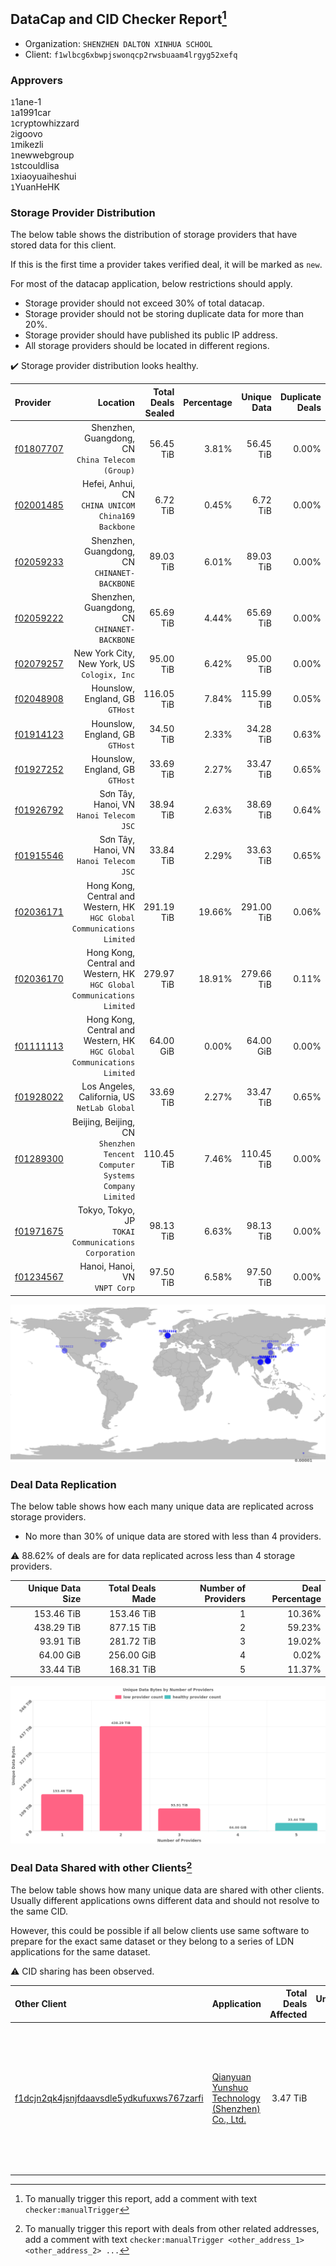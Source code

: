 ## DataCap and CID Checker Report[^1]
 - Organization: `SHENZHEN DALTON XINHUA SCHOOL`
 - Client: `f1wlbcg6xbwpjswonqcp2rwsbuaam4lrgyg52xefq`
### Approvers
`1`1ane-1<br/>`1`a1991car<br/>`1`cryptowhizzard<br/>`2`igoovo<br/>`1`mikezli<br/>`1`newwebgroup<br/>`1`stcouldlisa<br/>`1`xiaoyuaiheshui<br/>`1`YuanHeHK

### Storage Provider Distribution
The below table shows the distribution of storage providers that have stored data for this client.

If this is the first time a provider takes verified deal, it will be marked as `new`.

For most of the datacap application, below restrictions should apply.
 - Storage provider should not exceed 30% of total datacap.
 - Storage provider should not be storing duplicate data for more than 20%.
 - Storage provider should have published its public IP address.
 - All storage providers should be located in different regions.

✔️ Storage provider distribution looks healthy.

| Provider                                              |                                                                     Location | Total Deals Sealed | Percentage | Unique Data | Duplicate Deals |
| :---------------------------------------------------- | ---------------------------------------------------------------------------: | -----------------: | ---------: | ----------: | --------------: |
| [f01807707](https://filfox.info/en/address/f01807707) |                          Shenzhen, Guangdong, CN<br/>`China Telecom (Group)` |          56.45 TiB |      3.81% |   56.45 TiB |           0.00% |
| [f02001485](https://filfox.info/en/address/f02001485) |                        Hefei, Anhui, CN<br/>`CHINA UNICOM China169 Backbone` |           6.72 TiB |      0.45% |    6.72 TiB |           0.00% |
| [f02059233](https://filfox.info/en/address/f02059233) |                              Shenzhen, Guangdong, CN<br/>`CHINANET-BACKBONE` |          89.03 TiB |      6.01% |   89.03 TiB |           0.00% |
| [f02059222](https://filfox.info/en/address/f02059222) |                              Shenzhen, Guangdong, CN<br/>`CHINANET-BACKBONE` |          65.69 TiB |      4.44% |   65.69 TiB |           0.00% |
| [f02079257](https://filfox.info/en/address/f02079257) |                               New York City, New York, US<br/>`Cologix, Inc` |          95.00 TiB |      6.42% |   95.00 TiB |           0.00% |
| [f02048908](https://filfox.info/en/address/f02048908) |                                           Hounslow, England, GB<br/>`GTHost` |         116.05 TiB |      7.84% |  115.99 TiB |           0.05% |
| [f01914123](https://filfox.info/en/address/f01914123) |                                           Hounslow, England, GB<br/>`GTHost` |          34.50 TiB |      2.33% |   34.28 TiB |           0.63% |
| [f01927252](https://filfox.info/en/address/f01927252) |                                           Hounslow, England, GB<br/>`GTHost` |          33.69 TiB |      2.27% |   33.47 TiB |           0.65% |
| [f01926792](https://filfox.info/en/address/f01926792) |                                   Sơn Tây, Hanoi, VN<br/>`Hanoi Telecom JSC` |          38.94 TiB |      2.63% |   38.69 TiB |           0.64% |
| [f01915546](https://filfox.info/en/address/f01915546) |                                   Sơn Tây, Hanoi, VN<br/>`Hanoi Telecom JSC` |          33.84 TiB |      2.29% |   33.63 TiB |           0.65% |
| [f02036171](https://filfox.info/en/address/f02036171) |   Hong Kong, Central and Western, HK<br/>`HGC Global Communications Limited` |         291.19 TiB |     19.66% |  291.00 TiB |           0.06% |
| [f02036170](https://filfox.info/en/address/f02036170) |   Hong Kong, Central and Western, HK<br/>`HGC Global Communications Limited` |         279.97 TiB |     18.91% |  279.66 TiB |           0.11% |
| [f01111113](https://filfox.info/en/address/f01111113) |   Hong Kong, Central and Western, HK<br/>`HGC Global Communications Limited` |          64.00 GiB |      0.00% |   64.00 GiB |           0.00% |
| [f01928022](https://filfox.info/en/address/f01928022) |                              Los Angeles, California, US<br/>`NetLab Global` |          33.69 TiB |      2.27% |   33.47 TiB |           0.65% |
| [f01289300](https://filfox.info/en/address/f01289300) | Beijing, Beijing, CN<br/>`Shenzhen Tencent Computer Systems Company Limited` |         110.45 TiB |      7.46% |  110.45 TiB |           0.00% |
| [f01971675](https://filfox.info/en/address/f01971675) |                      Tokyo, Tokyo, JP<br/>`TOKAI Communications Corporation` |          98.13 TiB |      6.63% |   98.13 TiB |           0.00% |
| [f01234567](https://filfox.info/en/address/f01234567) |                                             Hanoi, Hanoi, VN<br/>`VNPT Corp` |          97.50 TiB |      6.58% |   97.50 TiB |           0.00% |

<img src="https://raw.githubusercontent.com/data-preservation-programs/filplus-checker-assets/main/filecoin-project/filecoin-plus-large-datasets/issues/516/1679841816276.png"/>

### Deal Data Replication
The below table shows how each many unique data are replicated across storage providers.

- No more than 30% of unique data are stored with less than 4 providers.

⚠️ 88.62% of deals are for data replicated across less than 4 storage providers.

| Unique Data Size | Total Deals Made | Number of Providers | Deal Percentage |
| ---------------: | ---------------: | ------------------: | --------------: |
|       153.46 TiB |       153.46 TiB |                   1 |          10.36% |
|       438.29 TiB |       877.15 TiB |                   2 |          59.23% |
|        93.91 TiB |       281.72 TiB |                   3 |          19.02% |
|        64.00 GiB |       256.00 GiB |                   4 |           0.02% |
|        33.44 TiB |       168.31 TiB |                   5 |          11.37% |

<img src="https://raw.githubusercontent.com/data-preservation-programs/filplus-checker-assets/main/filecoin-project/filecoin-plus-large-datasets/issues/516/1679841817150.png"/>

### Deal Data Shared with other Clients[^3]
The below table shows how many unique data are shared with other clients.
Usually different applications owns different data and should not resolve to the same CID.

However, this could be possible if all below clients use same software to prepare for the exact same dataset or they belong to a series of LDN applications for the same dataset.

⚠️ CID sharing has been observed.

| Other Client                                                                                                          | Application                                                                                                                          | Total Deals Affected | Unique CIDs | Approvers                                                                                                                                                                                                                    |
| :-------------------------------------------------------------------------------------------------------------------- | :----------------------------------------------------------------------------------------------------------------------------------- | -------------------: | ----------: | :--------------------------------------------------------------------------------------------------------------------------------------------------------------------------------------------------------------------------- |
| [f1dcjn2qk4jsnjfdaavsdle5ydkufuxws767zarfi](https://filfox.info/en/address/f1dcjn2qk4jsnjfdaavsdle5ydkufuxws767zarfi) | [Qianyuan Yunshuo Technology \(Shenzhen\) Co\., Ltd\.](https://github.com/filecoin-project/filecoin-plus-large-datasets/issues/1308) |             3.47 TiB |         111 | `1`1ane-1<br/>`1`cryptowhizzard<br/>`1`Joss-Hua<br/>`2`kernelogic<br/>`1`liyunzhi-666<br/>`1`NDLABS-OFFICE<br/>`1`newwebgroup<br/>`2`psh0691<br/>`1`stcouldlisa<br/>`1`Tom-OriginStorage<br/>`1`xiaoyuaiheshui<br/>`1`xinaxu |

[^1]: To manually trigger this report, add a comment with text `checker:manualTrigger`

[^2]: Deals from those addresses are combined into this report as they are specified with `checker:manualTrigger`

[^3]: To manually trigger this report with deals from other related addresses, add a comment with text `checker:manualTrigger <other_address_1> <other_address_2> ...`
